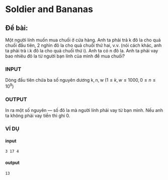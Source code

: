 # Soldier and Bananas
## Đề bài: 
Một người lính muốn mua chuối ở cửa hàng. Anh ta phải trả k đô la cho quả chuối đầu tiên, 2 nghìn đô la cho quả chuối thứ hai, v.v. (nói cách khác, anh ta phải trả i.k đô la cho quả chuối thứ i).
Anh ta có n đô la. Anh ta phải vay bao nhiêu đô la từ người bạn lính của mình để mua chuối?
### INPUT
Dòng đầu tiên chứa ba số nguyên dương k, n, w $(1 \le k,w \le 1000, 0 \le n \le 10^9 )$
### OUTPUT
In ra một số nguyên — số đô la mà người lính phải vay từ bạn mình. Nếu anh ta không phải vay tiền thì ghi 0.
### VÍ DỤ
#### input
```
3 17 4
```
#### output
```
13
```